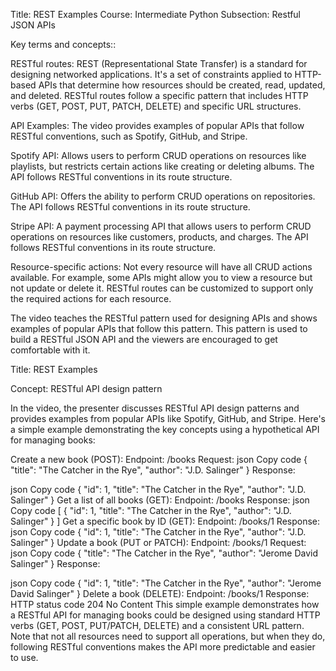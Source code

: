 

Title: REST Examples
Course: Intermediate Python
Subsection: Restful JSON APIs

Key terms and concepts::

RESTful routes: REST (Representational State Transfer) is a standard for designing networked applications. It's a set of constraints applied to HTTP-based APIs that determine how resources should be created, read, updated, and deleted. RESTful routes follow a specific pattern that includes HTTP verbs (GET, POST, PUT, PATCH, DELETE) and specific URL structures.

API Examples: The video provides examples of popular APIs that follow RESTful conventions, such as Spotify, GitHub, and Stripe.

Spotify API: Allows users to perform CRUD operations on resources like playlists, but restricts certain actions like creating or deleting albums. The API follows RESTful conventions in its route structure.

GitHub API: Offers the ability to perform CRUD operations on repositories. The API follows RESTful conventions in its route structure.

Stripe API: A payment processing API that allows users to perform CRUD operations on resources like customers, products, and charges. The API follows RESTful conventions in its route structure.

Resource-specific actions: Not every resource will have all CRUD actions available. For example, some APIs might allow you to view a resource but not update or delete it. RESTful routes can be customized to support only the required actions for each resource.

The video teaches the RESTful pattern used for designing APIs and shows examples of popular APIs that follow this pattern. This pattern is used to build a RESTful JSON API and the viewers are encouraged to get comfortable with it.


Title: REST Examples

Concept: RESTful API design pattern

In the video, the presenter discusses RESTful API design patterns and provides examples from popular APIs like Spotify, GitHub, and Stripe. Here's a simple example demonstrating the key concepts using a hypothetical API for managing books:

Create a new book (POST):
Endpoint: /books
Request:
json
Copy code
{
  "title": "The Catcher in the Rye",
  "author": "J.D. Salinger"
}
Response:

json
Copy code
{
  "id": 1,
  "title": "The Catcher in the Rye",
  "author": "J.D. Salinger"
}
Get a list of all books (GET):
Endpoint: /books
Response:
json
Copy code
[
  {
    "id": 1,
    "title": "The Catcher in the Rye",
    "author": "J.D. Salinger"
  }
]
Get a specific book by ID (GET):
Endpoint: /books/1
Response:
json
Copy code
{
  "id": 1,
  "title": "The Catcher in the Rye",
  "author": "J.D. Salinger"
}
Update a book (PUT or PATCH):
Endpoint: /books/1
Request:
json
Copy code
{
  "title": "The Catcher in the Rye",
  "author": "Jerome David Salinger"
}
Response:

json
Copy code
{
  "id": 1,
  "title": "The Catcher in the Rye",
  "author": "Jerome David Salinger"
}
Delete a book (DELETE):
Endpoint: /books/1
Response: HTTP status code 204 No Content
This simple example demonstrates how a RESTful API for managing books could be designed using standard HTTP verbs (GET, POST, PUT/PATCH, DELETE) and a consistent URL pattern. Note that not all resources need to support all operations, but when they do, following RESTful conventions makes the API more predictable and easier to use.

